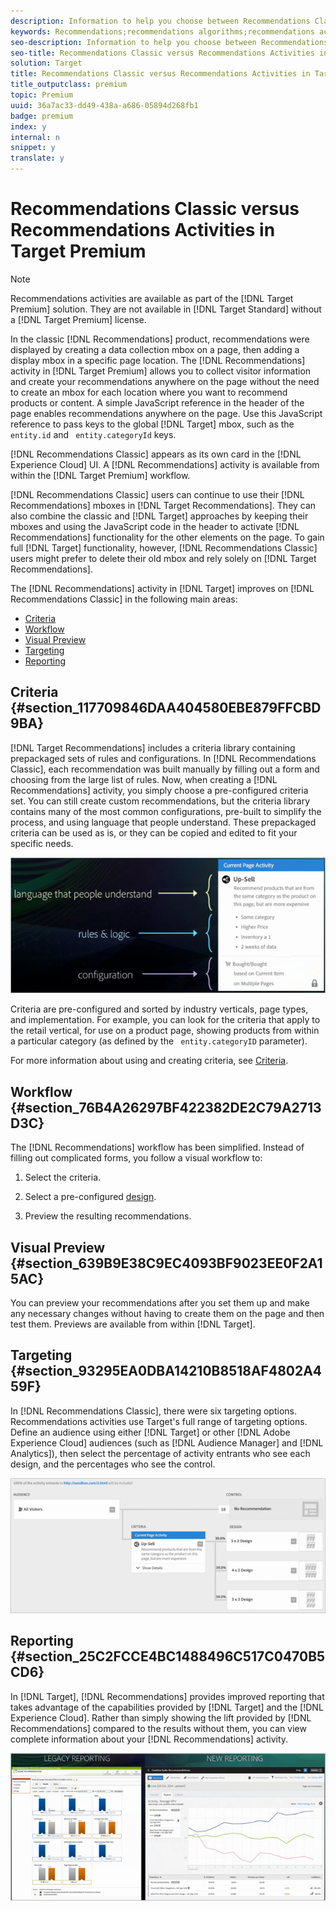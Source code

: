 ```yaml
---
description: Information to help you choose between Recommendations Classic and Recommendations activities in Target Premium.
keywords: Recommendations;recommendations algorithms;recommendations activity;recommendations classic
seo-description: Information to help you choose between Recommendations Classic and Recommendations activities in Target Premium.
seo-title: Recommendations Classic versus Recommendations Activities in Target Premium
solution: Target
title: Recommendations Classic versus Recommendations Activities in Target Premium
title_outputclass: premium
topic: Premium
uuid: 36a7ac33-dd49-438a-a686-05894d268fb1
badge: premium
index: y
internal: n
snippet: y
translate: y
---
```


# Recommendations Classic versus Recommendations Activities in Target Premium


>[!NOTE]
>
>Recommendations activities are available as part of the [!DNL  Target Premium] solution. They are not available in [!DNL  Target Standard] without a [!DNL  Target Premium] license. 



In the classic [!DNL  Recommendations] product, recommendations were displayed by creating a data collection mbox on a page, then adding a display mbox in a specific page location. The [!DNL  Recommendations] activity in [!DNL  Target Premium] allows you to collect visitor information and create your recommendations anywhere on the page without the need to create an mbox for each location where you want to recommend products or content. A simple JavaScript reference in the header of the page enables recommendations anywhere on the page. Use this JavaScript reference to pass keys to the global [!DNL  Target] mbox, such as the ` entity.id` and ` entity.categoryId` keys. 

[!DNL  Recommendations Classic] appears as its own card in the [!DNL  Experience Cloud] UI. A [!DNL  Recommendations] activity is available from within the [!DNL  Target Premium] workflow. 

[!DNL  Recommendations Classic] users can continue to use their [!DNL  Recommendations] mboxes in [!DNL  Target Recommendations]. They can also combine the classic and [!DNL  Target] approaches by keeping their mboxes and using the JavaScript code in the header to activate [!DNL  Recommendations] functionality for the other elements on the page. To gain full [!DNL  Target] functionality, however, [!DNL  Recommendations Classic] users might prefer to delete their old mbox and rely solely on [!DNL  Target Recommendations]. 

The [!DNL  Recommendations] activity in [!DNL  Target] improves on [!DNL  Recommendations Classic] in the following main areas: 


* [ Criteria](../c_recommendations/c_recommendations-classic-versus-recommendations-activities-target-premium.md#section_117709846DAA404580EBE879FFCBD9BA)
* [ Workflow](../c_recommendations/c_recommendations-classic-versus-recommendations-activities-target-premium.md#section_76B4A26297BF422382DE2C79A2713D3C)
* [ Visual Preview](../c_recommendations/c_recommendations-classic-versus-recommendations-activities-target-premium.md#section_639B9E38C9EC4093BF9023EE0F2A15AC)
* [ Targeting](../c_recommendations/c_recommendations-classic-versus-recommendations-activities-target-premium.md#section_93295EA0DBA14210B8518AF4802A459F)
* [ Reporting](../c_recommendations/c_recommendations-classic-versus-recommendations-activities-target-premium.md#section_25C2FCCE4BC1488496C517C0470B5CD6)


## Criteria {#section_117709846DAA404580EBE879FFCBD9BA}

[!DNL  Target Recommendations] includes a criteria library containing prepackaged sets of rules and configurations. In [!DNL  Recommendations Classic], each recommendation was built manually by filling out a form and choosing from the large list of rules. Now, when creating a [!DNL  Recommendations] activity, you simply choose a pre-configured criteria set. You can still create custom recommendations, but the criteria library contains many of the most common configurations, pre-built to simplify the process, and using language that people understand. These prepackaged criteria can be used as is, or they can be copied and edited to fit your specific needs. 

![](assets/overview_criteria.png) 

Criteria are pre-configured and sorted by industry verticals, page types, and implementation. For example, you can look for the criteria that apply to the retail vertical, for use on a product page, showing products from within a particular category (as defined by the ` entity.categoryID` parameter). 

For more information about using and creating criteria, see [ Criteria](../c_recommendations/c_algorithms.md#concept_4BD01DC437F543C0A13621C93A302750). 

## Workflow {#section_76B4A26297BF422382DE2C79A2713D3C}

The [!DNL  Recommendations] workflow has been simplified. Instead of filling out complicated forms, you follow a visual workflow to: 


1. Select the criteria. 

1. Select a pre-configured [ design](../c_recommendations/t_create_recs_activity/c_design-overview/t_create_design.md#task_CC5BD28C364742218C1ACAF0D45E0E14). 

1. Preview the resulting recommendations. 



## Visual Preview {#section_639B9E38C9EC4093BF9023EE0F2A15AC}

You can preview your recommendations after you set them up and make any necessary changes without having to create them on the page and then test them. Previews are available from within [!DNL  Target]. 

## Targeting {#section_93295EA0DBA14210B8518AF4802A459F}

In [!DNL  Recommendations Classic], there were six targeting options. Recommendations activities use Target's full range of targeting options. Define an audience using either [!DNL  Target] or other [!DNL  Adobe Experience Cloud] audiences (such as [!DNL  Audience Manager] and [!DNL  Analytics]), then select the percentage of activity entrants who see each design, and the percentages who see the control. 

![](assets/overview_targeting.png) 

## Reporting {#section_25C2FCCE4BC1488496C517C0470B5CD6}

In [!DNL  Target], [!DNL  Recommendations] provides improved reporting that takes advantage of the capabilities provided by [!DNL  Target] and the [!DNL  Experience Cloud]. Rather than simply showing the lift provided by [!DNL  Recommendations] compared to the results without them, you can view complete information about your [!DNL  Recommendations] activity. 

![](assets/overview_report.png) 
